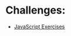 # Challenges:

* [JavaScript Exercises](https://github.com/BCrawfordScott/Coding_Exercises/JavaScript/JavaScriptExercises)
